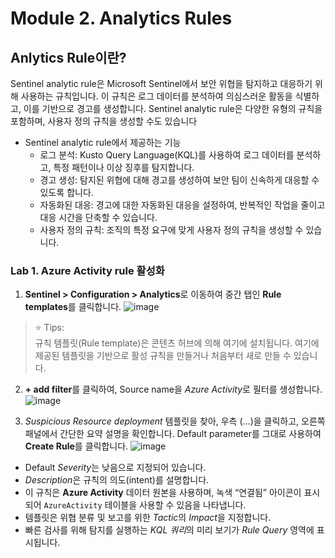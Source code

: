 # Module 2. Analytics Rules

## Anlytics Rule이란?
Sentinel analytic rule은 Microsoft Sentinel에서 보안 위협을 탐지하고 대응하기 위해 사용하는 규칙입니다. 이 규칙은 로그 데이터를 분석하여 의심스러운 활동을 식별하고, 이를 기반으로 경고를 생성합니다. Sentinel analytic rule은 다양한 유형의 규칙을 포함하며, 사용자 정의 규칙을 생성할 수도 있습니다

* Sentinel analytic rule에서 제공하는 기능
   *	로그 분석: Kusto Query Language(KQL)를 사용하여 로그 데이터를 분석하고, 특정 패턴이나 이상 징후를 탐지합니다.
   *	경고 생성: 탐지된 위협에 대해 경고를 생성하여 보안 팀이 신속하게 대응할 수 있도록 합니다.
   *	자동화된 대응: 경고에 대한 자동화된 대응을 설정하여, 반복적인 작업을 줄이고 대응 시간을 단축할 수 있습니다.
   *	사용자 정의 규칙: 조직의 특정 요구에 맞게 사용자 정의 규칙을 생성할 수 있습니다.

### Lab 1. Azure Activity rule 활성화 

1. **Sentinel > Configuration > Analytics**로 이동하여 중간 탭인 **Rule templates**를 클릭합니다. 
   ![image](https://github.com/user-attachments/assets/0f47d76b-aa37-46d9-a265-28c2b8c7367a)

> ⭐ Tips: <br>
> 규칙 템플릿(Rule template)은 콘텐츠 허브에 의해 여기에 설치됩니다. 여기에 제공된 템플릿을 기반으로 활성 규칙을 만들거나 처음부터 새로 만들 수 있습니다.

2. **+ add filter**를 클릭하여, Source name을 *Azure Activity*로 필터를 생성합니다.
   ![image](https://github.com/user-attachments/assets/b6cd194d-63c0-46c6-b7af-2726d1cbf09f)

3.  *Suspicious Resource deployment* 템플릿을 찾아, 우측 (...)을 클릭하고, 오른쪽 패널에서 간단한 요약 설명을 확인합니다. Default parameter를 그대로 사용하여 **Create Rule**를 클릭합니다.
   ![image](https://github.com/user-attachments/assets/a17617c2-9e69-4d9d-a0e6-7a43b3c8ff8a)

   - Default *Severity*는 낮음으로 지정되어 있습니다.
   - *Description*은 규칙의 의도(intent)를 설명합니다.
   - 이 규칙은 **Azure Activity** 데이터 원본을 사용하며, 녹색 “연결됨” 아이콘이 표시되어 `AzureActivity` 테이블을 사용할 수 있음을 나타냅니다.
   - 템플릿은 위협 분류 및 보고를 위한 *Tactic*의 *Impact*을 지정합니다.
   - 빠른 검사를 위해 탐지를 실행하는 *KQL 쿼리*의 미리 보기가 *Rule Query* 영역에 표시됩니다.


